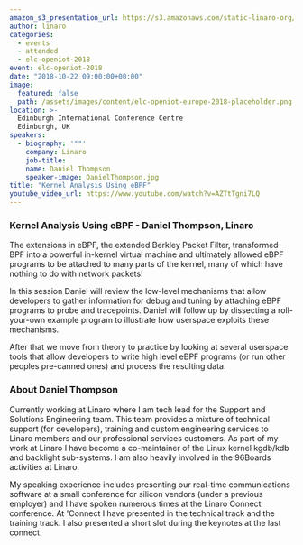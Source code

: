 ```yaml
---
amazon_s3_presentation_url: https://s3.amazonaws.com/static-linaro-org/event-resources/elc-openiot-2018/elc-openiot-2018-kernel-analysis-using-ebpf.pdf
author: linaro
categories:
  - events
  - attended
  - elc-openiot-2018
event: elc-openiot-2018
date: "2018-10-22 09:00:00+00:00"
image:
  featured: false
  path: /assets/images/content/elc-openiot-europe-2018-placeholder.png
location: >-
  Edinburgh International Conference Centre
  Edinburgh, UK
speakers:
  - biography: '""'
    company: Linaro
    job-title:
    name: Daniel Thompson
    speaker-image: DanielThompson.jpg
title: "Kernel Analysis Using eBPF"
youtube_video_url: https://www.youtube.com/watch?v=AZTtTgni7LQ
---
```


### Kernel Analysis Using eBPF - Daniel Thompson, Linaro

The extensions in eBPF, the extended Berkley Packet Filter, transformed BPF into a powerful in-kernel virtual machine and ultimately allowed eBPF programs to be attached to many parts of the kernel, many of which have nothing to do with network packets!

In this session Daniel will review the low-level mechanisms that allow developers to gather information for debug and tuning by attaching eBPF programs to probe and tracepoints. Daniel will follow up by dissecting a roll-your-own example program to illustrate how userspace exploits these mechanisms.

After that we move from theory to practice by looking at several userspace tools that allow developers to write high level eBPF programs (or run other peoples pre-canned ones) and process the resulting data.

### About Daniel Thompson

Currently working at Linaro where I am tech lead for the Support and Solutions Engineering team. This team provides a mixture of technical support (for developers), training and custom engineering services to Linaro members and our professional services customers. As part of my work at Linaro I have become a co-maintainer of the Linux kernel kgdb/kdb and backlight sub-systems. I am also heavily involved in the 96Boards activities at Linaro.

My speaking experience includes presenting our real-time communications software at a small conference for silicon vendors (under a previous employer) and I have spoken numerous times at the Linaro Connect conference. At 'Connect I have presented in the technical track and the training track. I also presented a short slot during the keynotes at the last connect.
